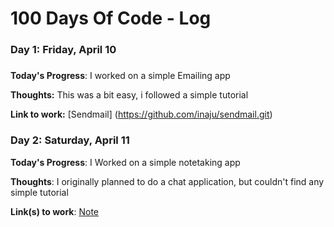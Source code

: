 # 100 Days Of Code - Log

### Day 1: Friday, April 10
##### 

**Today's Progress**: I worked on a simple Emailing app

**Thoughts:**  This was a bit easy, i followed a simple tutorial

**Link to work:** [Sendmail] (https://github.com/inaju/sendmail.git)

### Day 2: Saturday, April 11

**Today's Progress**: I Worked on a simple notetaking app

**Thoughts**: I originally planned to do a chat application, but couldn't find any simple tutorial

**Link(s) to work**: [Note](https://github.com/inaju/Notes)

